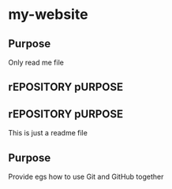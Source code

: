 # my-website


## Purpose 
Only read me file

## rEPOSITORY pURPOSE


## rEPOSITORY pURPOSE
This is just a readme file

## Purpose
Provide egs how to use Git and GitHub together